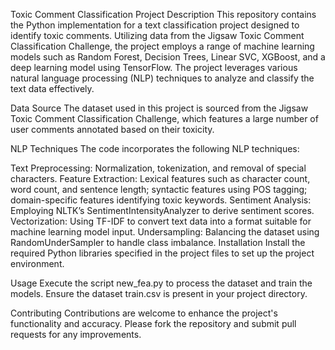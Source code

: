 Toxic Comment Classification
Project Description
This repository contains the Python implementation for a text classification project designed to identify toxic comments. Utilizing data from the Jigsaw Toxic Comment Classification Challenge, the project employs a range of machine learning models such as Random Forest, Decision Trees, Linear SVC, XGBoost, and a deep learning model using TensorFlow. The project leverages various natural language processing (NLP) techniques to analyze and classify the text data effectively.

Data Source
The dataset used in this project is sourced from the Jigsaw Toxic Comment Classification Challenge, which features a large number of user comments annotated based on their toxicity.

NLP Techniques
The code incorporates the following NLP techniques:

Text Preprocessing: Normalization, tokenization, and removal of special characters.
Feature Extraction: Lexical features such as character count, word count, and sentence length; syntactic features using POS tagging; domain-specific features identifying toxic keywords.
Sentiment Analysis: Employing NLTK’s SentimentIntensityAnalyzer to derive sentiment scores.
Vectorization: Using TF-IDF to convert text data into a format suitable for machine learning model input.
Undersampling: Balancing the dataset using RandomUnderSampler to handle class imbalance.
Installation
Install the required Python libraries specified in the project files to set up the project environment.

Usage
Execute the script new_fea.py to process the dataset and train the models. Ensure the dataset train.csv is present in your project directory.

Contributing
Contributions are welcome to enhance the project's functionality and accuracy. Please fork the repository and submit pull requests for any improvements.
